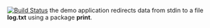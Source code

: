 [![Build Status](https://travis-ci.org/h1kk4/lab10.svg?branch=master)](https://travis-ci.org/h1kk4/lab10)
the demo application redirects data from stdin to a file **log.txt** using a package **print**.
